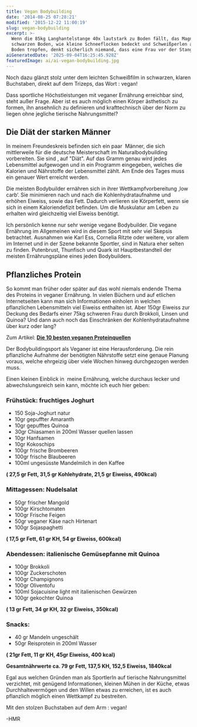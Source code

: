 ```yaml
---
title: Vegan Bodybuilding
date: '2014-08-25 07:28:21'
modified: '2015-12-22 11:00:19'
slug: vegan-bodybuilding
excerpt: >-
  Wenn die 85kg Langhantelstange 40x lautstark zu Boden fällt, das Magnesium den
  schwarzen Boden, wie kleine Schneeflocken bedeckt und Schweißperlen auf den
  Boden tropfen, denkt sicherlich niemand, dass eine Frau vor der Stange steht!
aiGeneratedDate: '2025-09-04T16:25:45.928Z'
featuredImage: ai/ai-vegan-bodybuilding.jpg
---
```


Noch dazu glänzt stolz unter dem leichten Schweißfilm in schwarzen, klaren Buchstaben, direkt auf dem Trizeps, das Wort : vegan!

Dass sportliche Höchstleistungen mit veganer Ernährung erreichbar sind, steht außer Frage. Aber ist es auch möglich einen Körper ästhetisch zu formen, ihn ansehnlich zu definieren und krafttechnisch über der Norm zu liegen ohne jegliche tierische Nahrungsmittel?

## Die Diät der starken Männer

In meinem Freundeskreis befinden sich ein paar  Männer, die sich mittlerweile für die deutsche Meisterschaft im Naturalbodybuilding vorbereiten. Sie sind ‚ auf "Diät". Auf das Gramm genau wird jedes Lebensmittel aufgewogen und in ein Programm eingegeben, welches die Kalorien und Nährstoffe der Lebensmittel zählt. Am Ende des Tages muss ein genauer Wert erreicht werden.

Die meisten Bodybuilder ernähren sich in ihrer Wettkampfvorbereitung ‚low carb‘. Sie minimieren nach und nach die Kohlenhydrataufnahme und erhöhen Eiweiss, sowie das Fett. Dadurch verlieren sie Körperfett, wenn sie sich in einem Kaloriendefizit befinden. Um die Muskulatur am Leben zu erhalten wird gleichzeitig viel Eiweiss benötigt.

Ich persönlich kenne nur sehr wenige vegane Bodybuilder. Die vegane Ernährung im Allgemeinen wird in diesem Sport mit sehr viel Skepsis betrachtet. Ausnahmen wie Karl Ess, Cornelia Ritzte oder weitere, vor allem im Internet und in der Szene bekannte Sportler, sind in Natura eher selten zu finden. Putenbrust, Thunfisch und Quark ist Hauptbestandteil der meisten Ernährungspläne eines jeden Bodybuilders.

## Pflanzliches Protein

So kommt man früher oder später auf das wohl niemals endende Thema des Proteins in veganer Ernährung. In vielen Büchern und auf etlichen Internetseiten kann man sich Informationen einholen in welchen pflanzlichen Lebensmitteln viel Eiweiss enthalten ist. Aber 150gr Eiweiss zur Deckung des Bedarfs einer 75kg schweren Frau durch Brokkoli, Linsen und Quinoa? Und dann auch noch das Einschränken der Kohlenhydrataufnahme über kurz oder lang?

Zum Artikel: **[Die 10 besten veganen Proteinquellen](https://www.veganblatt.com/vegane-protein-quellen)**

Der Bodybuildingsport als Veganer ist eine Herausforderung. Die rein pflanzliche Aufnahme der benötigten Nährstoffe setzt eine genaue Planung voraus, welche ehrgeizig über viele Wochen hinweg durchgezogen werden muss.

Einen kleinen Einblick in  meine Ernährung, welche durchaus lecker und abwechslungsreich sein kann, möchte ich euch hier geben:

### Frühstück: fruchtiges Joghurt

*   150 Soja-Joghurt natur
*   10gr gepuffter Amaranth
*   10gr gepufftes Quinoa
*   30gr Chiasamen in 200ml Wasser quellen lassen
*   10gr Hanfsamen
*   10gr Kokoschips
*   100gr frische Brombeeren
*   100gr frische Blaubeeren
*   100ml ungesüsste Mandelmilch in den Kaffee

**( 27,5 gr Fett, 31,5 gr Kohlehydrate, 21,5 gr Eiweiss, 490kcal)**

### Mittagessen: Nudelsalat

*   50gr frischer Mangold
*   100gr Kirschtomaten
*   100gr Frische Feigen
*   50gr veganer Käse nach Hirtenart
*   100gr Sojaspaghetti

**( 17,5 gr Fett, 61 gr KH, 54 gr Eiweiss, 600kcal)**

### Abendessen: italienische Gemüsepfanne mit Quinoa

*   100gr Brokkoli
*   100gr Zuckerschoten
*   100gr Champignons
*   100gr Oliventofu
*   100ml Sojacuisine light mit italienischen Gewürzen
*   100gr gekochter Quinoa

**( 13 gr Fett, 34 gr KH, 32 gr Eiweiss, 350kcal)**

### Snacks:

*   40 gr Mandeln ungeschält
*   50gr Reisprotein in 200ml Wasser

**( 21gr Fett, 11 gr KH, 45gr Eiweiss, 400 kcal)**

**Gesamtnährwerte ca. 79 gr Fett, 137,5 KH, 152,5 Eiweiss, 1840kcal**

Egal aus welchen Gründen man als SportlerIn auf tierische Nahrungsmittel verzichtet, mit genügend Informationen, kleinen Mühen in der Küche, etwas Durchhaltevermögen und den Willen etwas zu erreichen, ist es auch pflanzlich möglich einen Wettkampf zu bestreiten.

Mit den stolzen Buchstaben auf dem Arm : vegan!

\-HMR
